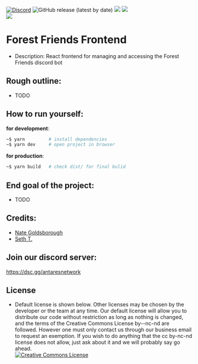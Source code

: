 [![Discord](https://discordapp.com/api/guilds/649703068799336454/widget.png)](https://discordapp.com/invite/KKYw763)
![GitHub release (latest by date)](https://img.shields.io/github/v/release/Antares-Network/template-repo?style=social)
![](https://img.shields.io/github/repo-size/Antares-Network/template-repo?color=Green&style=flat-square)
![](https://img.shields.io/tokei/lines/github/Antares-Network/template-repo?style=flat-square)  
![](https://cdn.discordapp.com/icons/649703068799336454/1a7ef8f706cd60d62547d2c7dc08d6f0.png) 

# Forest Friends Frontend
- Description: React frontend for managing and accessing the Forest Friends discord bot 

## Rough outline:
- TODO

## How to run yourself:
**for development**:
```sh
~$ yarn         # install dependencies
~$ yarn dev     # open project in browser
```

**for production**:
```sh
~$ yarn build   # check dist/ for final bulid
```

## End goal of the project:
- TODO

## Credits:
- [Nate Goldsborough](https://nathen418.com)
- [Seth T.](https://github.com/StickyFingies)

## Join our discord server:
https://dsc.gg/antaresnetwork

## License
- Default license is shown below. Other licenses may be chosen by the developer or the team at any time. Our default license will allow you to distribute our code without restriction as long as nothing is changed, and the terms of the Creative Commons License by--nc-nd are followed. However one must only contact us through our business email to request an exemption. If you wish to do anything that the cc by-nc-nd license does not allow, just ask about it and we will probably say go ahead.  
<a rel="license" href="https://creativecommons.org/licenses/by-nc-nd/4.0/"><img alt="Creative Commons License" style="border-width:0" src="https://i.creativecommons.org/l/by-nc-nd/4.0/88x31.png" /></a>
